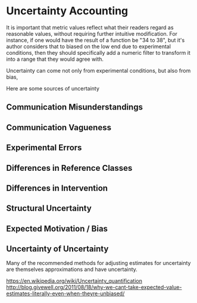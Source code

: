 # Uncertainty Accounting

It is important that metric values reflect what their readers regard as reasonable values, without requiring further intuitive modification.  For instance, if one would have the result of a function be "34 to 38", but it's author considers that to biased on the low end due to experimental conditions, then they should specifically add a numeric filter to transform it into a range that they would agree with.

Uncertainty can come not only from experimental conditions, but also from bias, 

Here are some sources of uncertainty

## Communication Misunderstandings

## Communication Vagueness

## Experimental Errors

## Differences in Reference Classes

## Differences in Intervention

## Structural Uncertainty
## 

## Expected Motivation / Bias

## Uncertainty of Uncertainty
Many of the recommended methods for adjusting estimates for uncertainty are themselves approximations and have uncertainty.

https://en.wikipedia.org/wiki/Uncertainty_quantification
http://blog.givewell.org/2011/08/18/why-we-cant-take-expected-value-estimates-literally-even-when-theyre-unbiased/
